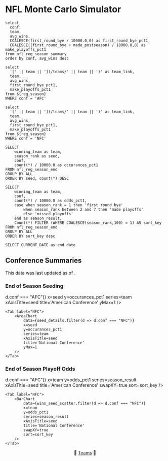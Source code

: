 # NFL Monte Carlo Simulator

```reg_season
select
  conf,
  team,
  avg_wins,
  COALESCE(first_round_bye / 10000.0,0) as first_round_bye_pct1,
  COALESCE((first_round_bye + made_postseason) / 10000.0,0) as make_playoffs_pct1
from nfl_reg_season_summary
order by conf, avg_wins desc
```

```AFC_conf
select
  '[' || team || '](/teams/' || team || ')' as team_link,
  team,
  avg_wins,
  first_round_bye_pct1,
  make_playoffs_pct1
from ${reg_season}
WHERE conf = 'AFC'
```

```NFC_conf
select
  '[' || team || '](/teams/' || team || ')' as team_link,
  team,
  avg_wins,
  first_round_bye_pct1,
  make_playoffs_pct1
from ${reg_season}
WHERE conf = 'NFC'
```

```seed_details
SELECT
    winning_team as team,
    season_rank as seed,
    conf,
    count(*) / 10000.0 as occurances_pct1
FROM nfl_reg_season_end
GROUP BY ALL
ORDER BY seed, count(*) DESC
```

```wins_seed_scatter
SELECT
    winning_team as team,
    conf,
    count(*) / 10000.0 as odds_pct1,
    case when season_rank = 1 then 'first round bye'
        when season_rank between 2 and 7 then 'made playoffs'
        else 'missed playoffs'
    end as season_result,
    Count(*) FILTER (WHERE COALESCE(season_rank,100) = 1) AS sort_key
FROM nfl_reg_season_end
GROUP BY ALL
ORDER BY sort_key desc
```

```thru_date
SELECT CURRENT_DATE as end_date
```
## Conference Summaries

<Alert status="info">
This data was last updated as of <Value data={thru_date} column=end_date/>.
</Alert>

### End of Season Seeding

<Tabs>
    <Tab label="AFC">
        <AreaChart
            data={seed_details.filter(d => d.conf === "AFC")} 
            x=seed
            y=occurances_pct1
            series=team
            xAxisTitle=seed
            title='American Conference'
            yMax=1
        />
    </Tab>

    <Tab label="NFC">
        <AreaChart
            data={seed_details.filter(d => d.conf === "NFC")} 
            x=seed
            y=occurances_pct1
            series=team
            xAxisTitle=seed
            title='National Conference'
            yMax=1
        />
    </Tab>
</Tabs>

### End of Season Playoff Odds

<Tabs>
    <Tab label="AFC">
        <BarChart
            data={wins_seed_scatter.filter(d => d.conf === "AFC")} 
            x=team
            y=odds_pct1
            series=season_result
            xAxisTitle=seed
            title='American Conference'
            swapXY=true
            sort=sort_key
        />
    </Tab>

    <Tab label="NFC">
        <BarChart
            data={wins_seed_scatter.filter(d => d.conf === "NFC")} 
            x=team
            y=odds_pct1
            series=season_result
            xAxisTitle=seed
            title='National Conference'
            swapXY=true
            sort=sort_key
        />
    </Tab>
</Tabs>

<center>

🏀 [Teams](/nfl/teams) 🏀 

 </center>